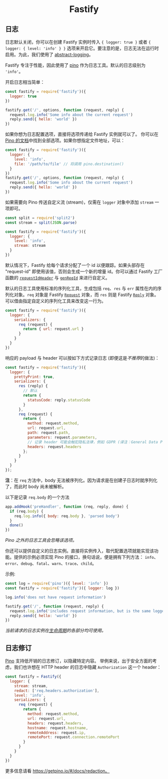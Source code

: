 <h1 align="center">Fastify</h1>

## 日志

日志默认关闭，你可以在创建 Fastify 实例时传入 `{ logger: true }` 或者 `{ logger: { level: 'info' } }` 选项来开启它。要注意的是，日志无法在运行时启用。为此，我们使用了
[abstract-logging](https://www.npmjs.com/package/abstract-logging)。

Fastify 专注于性能，因此使用了 [pino](https://github.com/pinojs/pino) 作为日志工具。默认的日志级别为 `'info'`。

开启日志相当简单：

```js
const fastify = require('fastify')({
  logger: true
})

fastify.get('/', options, function (request, reply) {
  request.log.info('Some info about the current request')
  reply.send({ hello: 'world' })
})
```

如果你想为日志配置选项，直接将选项传递给 Fastify 实例就可以了。
你可以在 [Pino 的文档](https://github.com/pinojs/pino/blob/master/docs/api.md#pinooptions-stream)中找到全部选项。如果你想指定文件地址，可以：

```js
const fastify = require('fastify')({
  logger: {
    level: 'info',
    file: '/path/to/file' // 将调用 pino.destination()
  }
})
fastify.get('/', options, function (request, reply) {
  request.log.info('Some info about the current request')
  reply.send({ hello: 'world' })
})
```

如果需要向 Pino 传送自定义流 (stream)，仅需在 `logger` 对象中添加 `stream` 一项即可。

```js
const split = require('split2')
const stream = split(JSON.parse)

const fastify = require('fastify')({
  logger: {
    level: 'info',
    stream: stream
  }
})
```

<a name="logging-request-id"></a>
默认情况下，Fastify 给每个请求分配了一个 id 以便跟踪。如果头部存在 "request-id" 即使用该值，否则会生成一个新的增量 id。你可以通过 Fastify 工厂函数的 [`requestIdHeader`](Server.md#factory-request-id-header) 与 [`genReqId`](Server.md#gen-request-id) 来进行自定义。

默认的日志工具使用标准的序列化工具，生成包括 `req`、`res` 与 `err` 属性在内的序列化对象。`req` 对象是 Fastify [`Request`](./Request.md) 对象，而 `res` 则是 Fastify [`Reply`](./Reply.md) 对象。可以借由指定自定义的序列化工具来改变这一行为。
```js
const fastify = require('fastify')({
  logger: {
    serializers: {
      req (request) {
        return { url: request.url }
      }
    }
  }
})
```
响应的 payload 与 header 可以按如下方式记录日志 (即便这是*不推荐*的做法)：

```js
const fastify = require('fastify')({
  logger: {
    prettyPrint: true,
    serializers: {
      res (reply) {
        // 默认
        return {
          statusCode: reply.statusCode
        }
      },
      req (request) {
        return {
          method: request.method,
          url: request.url,
          path: request.path,
          parameters: request.parameters,
          // 记录 header 可能会触犯隐私法律，例如 GDPR (译注：General Data Protection Regulation)。你应该用 "redact" 选项来移除敏感的字段。此外，验证数据也可能在日志中泄露。
          headers: request.headers
        };
      }
    }
  }
});
```
**注**：在 `req` 方法中，body 无法被序列化。因为请求是在创建子日志时就序列化了，而此时 body 尚未被解析。

以下是记录 `req.body` 的一个方法

```js
app.addHook('preHandler', function (req, reply, done) {
  if (req.body) {
    req.log.info({ body: req.body }, 'parsed body')
  }
  done()
})
```

*Pino 之外的日志工具会忽略该选项。*

你还可以提供自定义的日志实例。直接将实例传入，取代配置选项就能实现该功能。提供的示例必须实现 Pino 的接口，换句话说，便是拥有下列方法：
`info`、`error`、`debug`、`fatal`、`warn`、`trace`、`child`。

示例:

```js
const log = require('pino')({ level: 'info' })
const fastify = require('fastify')({ logger: log })

log.info('does not have request information')

fastify.get('/', function (request, reply) {
  request.log.info('includes request information, but is the same logger instance as `log`')
  reply.send({ hello: 'world' })
})
```

*当前请求的日志实例在[生命周期](Lifecycle.md)的各部分均可使用。*

## 日志修订
 
[Pino](https://getpino.io) 支持低开销的日志修订，以隐藏特定内容。
举例来说，出于安全方面的考虑，我们也许想在 HTTP header 的日志中隐藏 `Authorization` 这一个 header：

```js
const fastify = Fastify({
  logger: {
    stream: stream,
    redact: ['req.headers.authorization'],
    level: 'info',
    serializers: {
      req (request) {
        return {
          method: request.method,
          url: request.url,
          headers: request.headers,
          hostname: request.hostname,
          remoteAddress: request.ip,
          remotePort: request.connection.remotePort
        }
      }
    }
  }
})
```

更多信息请看 https://getpino.io/#/docs/redaction。
